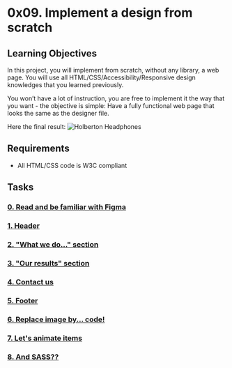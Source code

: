 # 0x09. Implement a design from scratch

## Learning Objectives

In this project, you will implement from scratch, without any library, a web page. You will use all HTML/CSS/Accessibility/Responsive design knowledges that you learned previously.

You won’t have a lot of instruction, you are free to implement it the way that you want - the objective is simple: Have a fully functional web page that looks the same as the designer file.

Here the final result:
![Holberton Headphones](https://user-images.githubusercontent.com/70171772/166981491-316d2fd0-0ace-4aed-aaca-f9ea415c165a.png)



## Requirements

- All HTML/CSS code is W3C compliant

## Tasks

### [0. Read and be familiar with Figma](./)

### [1. Header](./0-index.html)

### [2. "What we do..." section](./1-index.html)

### [3. "Our results" section](./2-index.html)

### [4. Contact us](./3-index.html)

### [5. Footer](./4-index.html)

### [6. Replace image by... code!](./100-index.html)

### [7. Let's animate items ](./101-index.html)

### [8. And SASS??](./100-styles.css)
